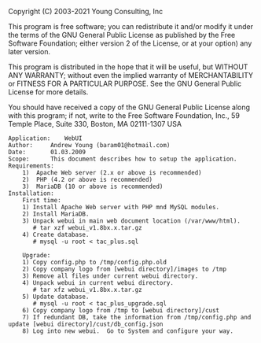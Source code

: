 Copyright (C) 2003-2021 Young Consulting, Inc

This program is free software; you can redistribute it and/or modify
it under the terms of the GNU General Public License as published by
the Free Software Foundation; either version 2 of the License, or
at your option) any later version.

This program is distributed in the hope that it will be useful,
but WITHOUT ANY WARRANTY; without even the implied warranty of
MERCHANTABILITY or FITNESS FOR A PARTICULAR PURPOSE.  See the
GNU General Public License for more details.

You should have received a copy of the GNU General Public License
along with this program; if not, write to the Free Software
Foundation, Inc., 59 Temple Place, Suite 330, Boston, MA  02111-1307  USA

```
Application:	WebUI
Author:		Andrew Young (baram01@hotmail.com)
Date:		01.03.2009
Scope:		This document describes how to setup the application.
Requirements:
	1)	Apache Web server (2.x or above is recommended)
	2)	PHP (4.2 or above is recommended)
	3)	MariaDB (10 or above is recommended)
Installation:
    First time:
	1) Install Apache Web server with PHP mnd MySQL modules.
	2) Install MariaDB.
	3) Unpack webui in main web document location (/var/www/html).
	   # tar xzf webui_v1.8bx.x.tar.gz
	4) Create database.
	   # mysql -u root < tac_plus.sql

    Upgrade:
	1) Copy config.php to /tmp/config.php.old
	2) Copy company logo from [webui directory]/images to /tmp
	3) Remove all files under current webui directory.
	4) Unpack webui in current webui directory.
	   # tar xfz webui_v1.8bx.x.tar.gz
	5) Update database.
	   # mysql -u root < tac_plus_upgrade.sql
	6) Copy company logo from /tmp to [webui directory]/cust
	7) If redundant DB, take the information from /tmp/config.php and update [webui directory]/cust/db_config.json
	8) Log into new webui.  Go to System and configure your way.
```